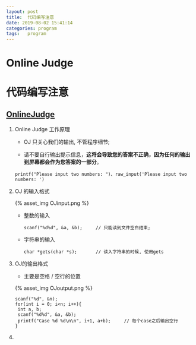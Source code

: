 ```yaml
---
layout: post
title: 	代码编写注意
date: 2019-08-02 15:41:14
categories: program
tags:	program
---
```


# Online Judge 

# 代码编写注意

## [OnlineJudge](https://discuss.acmcoder.com/topic/58ca5c6f89e48e1c02e31be5)

1. Online Judge 工作原理

   + OJ 只关心我们的输出, 不管程序细节;

   +  请不要自行输出提示信息，**这将会导致您的答案不正确，因为任何的输出到屏幕都会作为您答案的一部分**。

     ```
     printf("Please input two numbers: ")、raw_input('Please input two numbers: ')
     ```

2. OJ 的输入格式

   {% asset_img OJinput.png %}

   + 整数的输入

     ```
     scanf("%d%d", &a, &b);		// 只能读到文件空白结束;
     ```

   + 字符串的输入

     ```
     char *gets(char *s);		// 读入字符串的时候, 使用gets
     ```

3. OJ的输出格式

   + 主要是空格 / 空行的位置

   {% asset_img OJoutput.png %}

   ```
   scanf("%d", &n);
   for(int i = 0; i<n; i++){
   	int a, b;
   	scanf("%d%d", &a, &b);
   	printf("Case %d %d\n\n", i+1, a+b);		// 每个case之后输出空行
   }
   ```

4. 